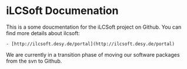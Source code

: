 # iLCSoft Documenation

This is a some doucmentation for the iLCSoft project on Github.
You can find more details about ilcsoft:

	- [http://ilcsoft.desy.de/portal](http://ilcsoft.desy.de/portal)


We are currently in a transition phase of moving our software packages from 
the svn to Github.


